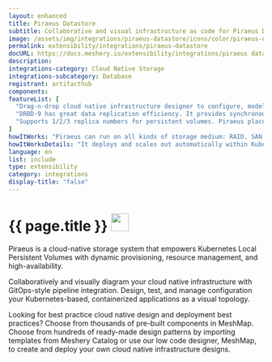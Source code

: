 ```yaml
---
layout: enhanced
title: Piraeus Datastore
subtitle: Collaborative and visual infrastructure as code for Piraeus Datastore
image: /assets/img/integrations/piraeus-datastore/icons/color/piraeus-datastore-color.svg
permalink: extensibility/integrations/piraeus-datastore
docURL: https://docs.meshery.io/extensibility/integrations/piraeus datastore
description: 
integrations-category: Cloud Native Storage
integrations-subcategory: Database
registrant: artifacthub
components: 
featureList: [
  "Drag-n-drop cloud native infrastructure designer to configure, model, and deploy your workloads.",
  "DRBD-9 has great data replication efficiency. It provides synchronous,semi-synchronous and asynchronous replication schemes, and also supports RDMA for high-speed across-node connection.",
  "Supports 1/2/3 replica numbers for persistent volumes. Piraeus place the replicas intelligently across the nodes to balance the workload."
]
howItWorks: "Piraeus can run on all kinds of storage medium: RAID, SAN, NAS or EBS"
howItWorksDetails: "It deploys and scales out automatically within Kubernetes nodes. With Piraeus, Kubernetes workloads can now consume high performance local storage using the same volume APIs that app developers have become accustomed to."
language: en
list: include
type: extensibility
category: integrations
display-title: "false"
---
```

<h1>{{ page.title }} <img src="{{ page.image }}" style="width: 35px; height: 35px;" /></h1>

<p>
Piraeus is a cloud-native storage system that empowers Kubernetes Local Persistent Volumes with dynamic provisioning, resource management, and high-availability.
</p>
<p>
    Collaboratively and visually diagram your cloud native infrastructure with GitOps-style pipeline integration. Design, test, and manage configuration your Kubernetes-based, containerized applications as a visual topology.
</p>
<p>
    Looking for best practice cloud native design and deployment best practices? Choose from thousands of pre-built components in MeshMap. Choose from hundreds of ready-made design patterns by importing templates from Meshery Catalog or use our low code designer, MeshMap, to create and deploy your own cloud native infrastructure designs.
</p>
